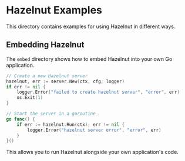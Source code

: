 # Hazelnut Examples

This directory contains examples for using Hazelnut in different ways.

## Embedding Hazelnut

The `embed` directory shows how to embed Hazelnut into your own Go application.

```go
// Create a new Hazelnut server
hazelnut, err := server.New(ctx, cfg, logger)
if err != nil {
    logger.Error("failed to create hazelnut server", "error", err)
    os.Exit(1)
}

// Start the server in a goroutine
go func() {
    if err := hazelnut.Run(ctx); err != nil {
        logger.Error("hazelnut server error", "error", err)
    }
}()
```

This allows you to run Hazelnut alongside your own application's code.